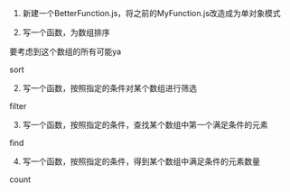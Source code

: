 1. 新建一个BetterFunction.js，将之前的MyFunction.js改造成为单对象模式  

1. 写一个函数，为数组排序

要考虑到这个数组的所有可能ya

sort

2. 写一个函数，按照指定的条件对某个数组进行筛选

filter

3. 写一个函数，按照指定的条件，查找某个数组中第一个满足条件的元素

find

4. 写一个函数，按照指定的条件，得到某个数组中满足条件的元素数量

count